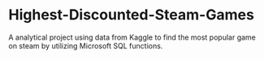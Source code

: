 # Highest-Discounted-Steam-Games
A analytical project using data from Kaggle to find the most popular game on steam by utilizing Microsoft SQL functions. 
